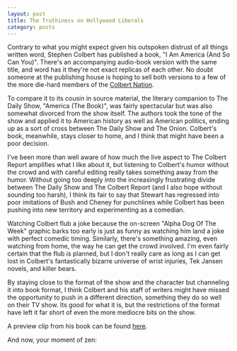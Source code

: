```yaml
---
layout: post
title: The Truthiness on Hollywood Liberals
category: posts
---
```


Contrary to what you might expect given his outspoken distrust of all things written word, Stephen Colbert has published a book, "I Am America (And So Can You)".  There's an accompanying audio-book version with the same title, and word has it they're not exact replicas of each other.  No doubt someone at the publishing house is hoping to sell both versions to a few of the more die-hard members of the <a href="http://www.colbertnation.com">Colbert Nation</a>.
</div>

To compare it to its cousin in source material, the literary companion to The Daily Show, "America (The Book)", was fairly spectacular but was also somewhat divorced from the show itself.  The authors took the tone of the show and applied it to American history as well as American politics, ending up as a sort of cross between The Daily Show and The Onion.  Colbert's book, meanwhile, stays closer to home, and I think that might have been a poor decision.

I've been more than well aware of how much the live aspect to The Colbert Report amplifies what I like about it, but listening to Colbert's humor without the crowd and with careful editing really takes something away from the humor.  Without going too deeply into the increasingly frustrating divide between The Daily Show and The Colbert Report (and I also hope without sounding too harsh), I think its fair to say that Stewart has regressed into poor imitations of Bush and Cheney for punchlines while Colbert has been pushing into new territory and experimenting as a comedian.

Watching Colbert flub a joke because the on-screen "Alpha Dog Of The Week" graphic barks too early is just as funny as watching him land a joke with perfect comedic timing.  Similarly, there's something amazing, even watching from home, the way he can get the crowd involved.  I'm even fairly certain that the flub is planned, but I don't really care as long as I can get lost in Colbert's fantastically bizarre universe of wrist injuries, Tek Jansen novels, and killer bears.

By staying close to the format of the show and the character but channeling it into book format, I think Colbert and his staff of writers might have missed the opportunity to push in a different direction, something they do so well on their TV show.  Its good for what it is, but the restrictions of the format have left it far short of even the more mediocre bits on the show.

A preview clip from his book can be found <a href="http://www.audible.com/adbl/site/template/han/weeklylisten.jsp?BV_UseBVCookie=Yes&id=101107">here</a>.

And now, your moment of zen:

<div align="center">
<object><param name="movie" value="http://www.youtube.com/v/_YLQGVIwHPk"></param><param name="wmode" value="transparent"></param><embed src="http://www.youtube.com/v/_YLQGVIwHPk" type="application/x-shockwave-flash" wmode="transparent" width="600" height="400"></embed></object>
</div>